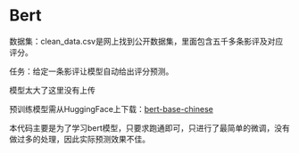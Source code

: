 # Bert

数据集：clean_data.csv是网上找到公开数据集，里面包含五千多条影评及对应评分。

任务：给定一条影评让模型自动给出评分预测。

模型太大了这里没有上传

预训练模型需从HuggingFace上下载：[bert-base-chinese](https://huggingface.co/google-bert/bert-base-chinese)

本代码主要是为了学习bert模型，只要求跑通即可，只进行了最简单的微调，没有做过多的处理，因此实际预测效果不佳。
